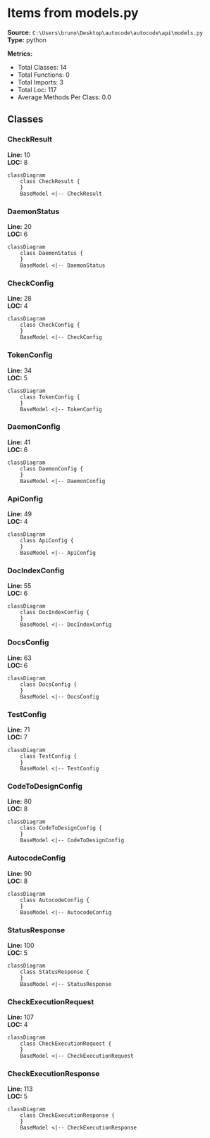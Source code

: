 # Items from models.py

**Source:** `C:\Users\bruno\Desktop\autocode\autocode\api\models.py`  
**Type:** python

**Metrics:**
- Total Classes: 14
- Total Functions: 0
- Total Imports: 3
- Total Loc: 117
- Average Methods Per Class: 0.0

## Classes

### CheckResult

**Line:** 10  
**LOC:** 8  

```mermaid
classDiagram
    class CheckResult {
    }
    BaseModel <|-- CheckResult

```

### DaemonStatus

**Line:** 20  
**LOC:** 6  

```mermaid
classDiagram
    class DaemonStatus {
    }
    BaseModel <|-- DaemonStatus

```

### CheckConfig

**Line:** 28  
**LOC:** 4  

```mermaid
classDiagram
    class CheckConfig {
    }
    BaseModel <|-- CheckConfig

```

### TokenConfig

**Line:** 34  
**LOC:** 5  

```mermaid
classDiagram
    class TokenConfig {
    }
    BaseModel <|-- TokenConfig

```

### DaemonConfig

**Line:** 41  
**LOC:** 6  

```mermaid
classDiagram
    class DaemonConfig {
    }
    BaseModel <|-- DaemonConfig

```

### ApiConfig

**Line:** 49  
**LOC:** 4  

```mermaid
classDiagram
    class ApiConfig {
    }
    BaseModel <|-- ApiConfig

```

### DocIndexConfig

**Line:** 55  
**LOC:** 6  

```mermaid
classDiagram
    class DocIndexConfig {
    }
    BaseModel <|-- DocIndexConfig

```

### DocsConfig

**Line:** 63  
**LOC:** 6  

```mermaid
classDiagram
    class DocsConfig {
    }
    BaseModel <|-- DocsConfig

```

### TestConfig

**Line:** 71  
**LOC:** 7  

```mermaid
classDiagram
    class TestConfig {
    }
    BaseModel <|-- TestConfig

```

### CodeToDesignConfig

**Line:** 80  
**LOC:** 8  

```mermaid
classDiagram
    class CodeToDesignConfig {
    }
    BaseModel <|-- CodeToDesignConfig

```

### AutocodeConfig

**Line:** 90  
**LOC:** 8  

```mermaid
classDiagram
    class AutocodeConfig {
    }
    BaseModel <|-- AutocodeConfig

```

### StatusResponse

**Line:** 100  
**LOC:** 5  

```mermaid
classDiagram
    class StatusResponse {
    }
    BaseModel <|-- StatusResponse

```

### CheckExecutionRequest

**Line:** 107  
**LOC:** 4  

```mermaid
classDiagram
    class CheckExecutionRequest {
    }
    BaseModel <|-- CheckExecutionRequest

```

### CheckExecutionResponse

**Line:** 113  
**LOC:** 5  

```mermaid
classDiagram
    class CheckExecutionResponse {
    }
    BaseModel <|-- CheckExecutionResponse

```

